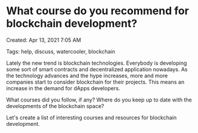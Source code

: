 # What course do you recommend for blockchain development?

Created: Apr 13, 2021 7:05 AM

Tags: help, discuss, watercooler, blockchain

Lately the new trend is blockchain technologies. Everybody is developing some sort of smart contracts and decentralized application nowadays. As the technology advances and the hype increases, more and more companies start to consider blockchain for their projects. This means an increase in the demand for dApps developers.

What courses did you follow, if any? Where do you keep up to date with the developments of the blockchain space?

Let's create a list of interesting courses and resources for blockchain development.

